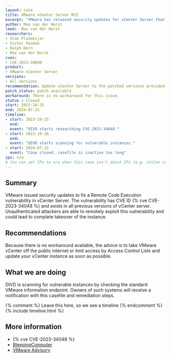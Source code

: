 ```yaml
---
layout: case
title: VMware vCenter Server RCE
excerpt: "VMware has released security updates for vCenter Server that could result in Remote Command Execution. "
author: Max van der Horst
lead:  Max van der Horst
researchers:
- Stan Plasmeijer
- Victor Pasman
- Ralph Horn
- Max van der Horst
cves:
- CVE-2023-34048
product: 
- VMware vCenter Server
versions: 
- All versions
recommendation: Update vCenter Server to the patched versions provided. These are 8.0U1d or 8.0U2, 6.7U3 and 6.5U3. 
patch_status: patch available
workaround: There is no workaround for this issue.
status : Closed
start: 2023-10-25
end: 2024-07-22
timeline:
- start: 2023-10-25
  end:
  event: "DIVD starts researching CVE-2023-34048."
- start: 2023-10-26
  end:
  event: "DIVD starts scanning for vulnerable instances."
- start: 2024-07-22
  event: "Case closed, casefile is inactive too long"
ips: n/a
# You can set IPs to n/a when this case isn't about IPs (e.g. stolen credentials)
---
```

## Summary

VMware issued security updates to fix a Remote Code Execution vulnerability in vCenter Server. The vulnerability has CVE ID {% cve CVE-2023-34048 %} and exists in all previous versions of vCenter server. Unauthenticated attackers are able to remotely exploit this vulnerability and could lead to complete takeover of the instance.

## Recommendations

Because there is no workaround available, the advice is to take VMware vCenter off the public internet or limit access by Access Control Lists and update your vCenter instance as soon as possible. 

## What we are doing

DIVD is scanning for vulnerable instances by checking the standard VMware information endpoint. Owners of such systems will receive a notification with this casefile and remediation steps.


{% comment %}  Leave this here, so we see a timeline {% endcomment %}
{% include timeline.html %}


## More information

* {% cve CVE-2023-34048 %}
* [BleepingComputer](https://www.bleepingcomputer.com/news/security/vmware-fixes-critical-code-execution-flaw-in-vcenter-server/)
* [VMware Advisory](https://www.vmware.com/security/advisories/VMSA-2023-0023.html)

